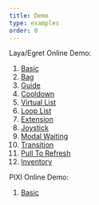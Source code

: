 ```yaml
---
title: Demo
type: examples
order: 0
---
```


Laya/Egret Online Demo:

1. [Basic](http://www.fairygui.com/laya-demo/main)
2. [Bag](http://www.fairygui.com/laya-demo/bag)
3. [Guide](http://www.fairygui.com/laya-demo/guide)
4. [Cooldown](http://www.fairygui.com/laya-demo/cooldown)
5. [Virtual List](http://www.fairygui.com/laya-demo/virtuallist)
6. [Loop List](http://www.fairygui.com/laya-demo/looplist)
7. [Extension](http://www.fairygui.com/laya-demo/extension)
8. [Joystick](http://www.fairygui.com/laya-demo/joystick)
9. [Modal Waiting](http://www.fairygui.com/laya-demo/modalwaiting)
10. [Transition](http://www.fairygui.com/laya-demo/transition)
11. [Pull To Refresh](http://www.fairygui.com/laya-demo/pulltorefresh)
12. [Inventory](http://www.fairygui.com/laya-demo/inventory)

PIXI Online Demo:

1. [Basic](http://jc-space.com/pixigui)
